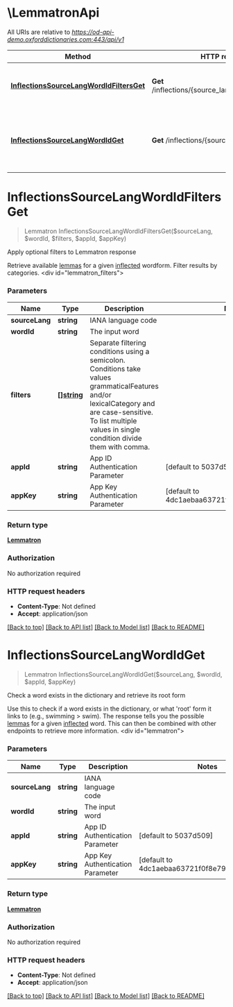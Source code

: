 # \LemmatronApi

All URIs are relative to *https://od-api-demo.oxforddictionaries.com:443/api/v1*

Method | HTTP request | Description
------------- | ------------- | -------------
[**InflectionsSourceLangWordIdFiltersGet**](LemmatronApi.md#InflectionsSourceLangWordIdFiltersGet) | **Get** /inflections/{source_lang}/{word_id}/{filters} | Apply optional filters to Lemmatron response
[**InflectionsSourceLangWordIdGet**](LemmatronApi.md#InflectionsSourceLangWordIdGet) | **Get** /inflections/{source_lang}/{word_id} | Check a word exists in the dictionary and retrieve its root form


# **InflectionsSourceLangWordIdFiltersGet**
> Lemmatron InflectionsSourceLangWordIdFiltersGet($sourceLang, $wordId, $filters, $appId, $appKey)

Apply optional filters to Lemmatron response

 Retrieve available [lemmas](documentation/glossary?term=lemma) for a given [inflected](documentation/glossary?term=inflection) wordform. Filter results by categories.      <div id=\"lemmatron_filters\"></div> 


### Parameters

Name | Type | Description  | Notes
------------- | ------------- | ------------- | -------------
 **sourceLang** | **string**| IANA language code | 
 **wordId** | **string**| The input word | 
 **filters** | [**[]string**](string.md)| Separate filtering conditions using a semicolon. Conditions take values grammaticalFeatures and/or lexicalCategory and are case-sensitive. To list multiple values in single condition divide them with comma. | 
 **appId** | **string**| App ID Authentication Parameter | [default to 5037d509]
 **appKey** | **string**| App Key Authentication Parameter | [default to 4dc1aebaa63721f0f8e79a55e2514bc7]

### Return type

[**Lemmatron**](Lemmatron.md)

### Authorization

No authorization required

### HTTP request headers

 - **Content-Type**: Not defined
 - **Accept**: application/json

[[Back to top]](#) [[Back to API list]](../README.md#documentation-for-api-endpoints) [[Back to Model list]](../README.md#documentation-for-models) [[Back to README]](../README.md)

# **InflectionsSourceLangWordIdGet**
> Lemmatron InflectionsSourceLangWordIdGet($sourceLang, $wordId, $appId, $appKey)

Check a word exists in the dictionary and retrieve its root form

 Use this to check if a word exists in the dictionary, or what 'root' form it links to (e.g., swimming > swim). The response tells you the possible [lemmas](documentation/glossary?term=lemma) for a given [inflected](documentation/glossary?term=inflection) word. This can then be combined with other endpoints to retrieve more information.    <div id=\"lemmatron\"></div> 


### Parameters

Name | Type | Description  | Notes
------------- | ------------- | ------------- | -------------
 **sourceLang** | **string**| IANA language code | 
 **wordId** | **string**| The input word | 
 **appId** | **string**| App ID Authentication Parameter | [default to 5037d509]
 **appKey** | **string**| App Key Authentication Parameter | [default to 4dc1aebaa63721f0f8e79a55e2514bc7]

### Return type

[**Lemmatron**](Lemmatron.md)

### Authorization

No authorization required

### HTTP request headers

 - **Content-Type**: Not defined
 - **Accept**: application/json

[[Back to top]](#) [[Back to API list]](../README.md#documentation-for-api-endpoints) [[Back to Model list]](../README.md#documentation-for-models) [[Back to README]](../README.md)

